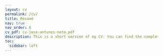 ```yaml
---
layout: cv
permalink: /cv/
title: Résumé
nav: true
nav_order: 6
cv_pdf: cv-jose-antunes-neto.pdf
description: This is a short version of my CV. You can find the complete version by clicking on the PDF icon to the right.
toc:
  sidebar: left
---
```

